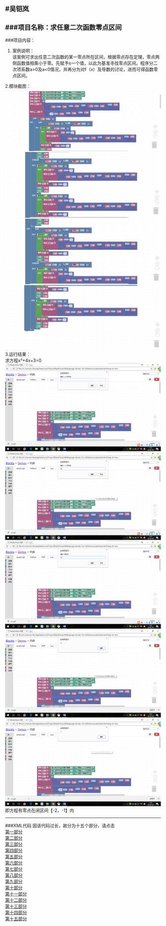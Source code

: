 #吴铠岚
---
###项目名称：求任意二次函数零点区间
---
###项目内容：
1. 案例说明：   
该案例可求出任意二次函数的某一零点所在区间，根据零点存在定理，零点两侧函数值相乘小于零。先赋予x一个值，以此为基准寻找零点区间。程序分二次项系数a>0及a<0情况，并再分为对f（x）及导数的讨论，进而可得函数零点区间。

2.模块截图：
![](/picture/wu-kai-lan/01.png)  
![](/picture/wu-kai-lan/02.png)  
![](/picture/wu-kai-lan/03.png)  
![](/picture/wu-kai-lan/04.png)  
3.运行结果：  
求方程x²+4x+3=0  
![](/picture/wu-kai-lan/05.png)  
![](/picture/wu-kai-lan/06.png)  
![](/picture/wu-kai-lan/07.png)  
![](/picture/wu-kai-lan/08.png)  
![](/picture/wu-kai-lan/09.png)  
即方程有零点在闭区间【-2，-1】内 

---
###XML代码
因该代码过长，故分为十五个部分，请点击  
[第一部分](XML/wukailan/01.md)  
[第二部分](XML/wukailan/02.md)  
[第三部分](XML/wukailan/03.md)  
[第四部分](XML/wukailan/04.md)  
[第五部分](XML/wukailan/05.md)  
[第六部分](XML/wukailan/06.md)  
[第七部分](XML/wukailan/07.md)  
[第八部分](XML/wukailan/08.md)  
[第九部分](XML/wukailan/09.md)  
[第十部分](XML/wukailan/10.md)  
[第十一部分](XML/wukailan/11.md)  
[第十二部分](XML/wukailan/12.md)  
[第十三部分](XML/wukailan/13.md)  
[第十四部分](XML/wukailan/14.md)  
[第十五部分](XML/wukailan/15.md)  


































 

